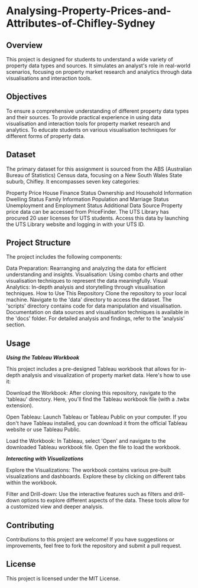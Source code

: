 # Analysing-Property-Prices-and-Attributes-of-Chifley-Sydney

## Overview
This project is designed for students to understand a wide variety of property data types and sources. It simulates an analyst's role in real-world scenarios, focusing on property market research and analytics through data visualisations and interaction tools.

## Objectives
To ensure a comprehensive understanding of different property data types and their sources.
To provide practical experience in using data visualisation and interaction tools for property market research and analytics.
To educate students on various visualisation techniques for different forms of property data.

## Dataset
The primary dataset for this assignment is sourced from the ABS (Australian Bureau of Statistics) Census data, focusing on a New South Wales State suburb, Chifley. It encompasses seven key categories:

Property Price
House Finance Status
Ownership and Household Information
Dwelling Status
Family Information
Population and Marriage Status
Unemployment and Employment Status
Additional Data Source
Property price data can be accessed from PriceFinder. The UTS Library has procured 20 user licenses for UTS students. Access this data by launching the UTS Library website and logging in with your UTS ID.

## Project Structure
The project includes the following components:

Data Preparation: Rearranging and analyzing the data for efficient understanding and insights.
Visualisation: Using combo charts and other visualisation techniques to represent the data meaningfully.
Visual Analytics: In-depth analysis and storytelling through visualisation techniques.
How to Use This Repository
Clone the repository to your local machine.
Navigate to the 'data' directory to access the dataset.
The 'scripts' directory contains code for data manipulation and visualisation.
Documentation on data sources and visualisation techniques is available in the 'docs' folder.
For detailed analysis and findings, refer to the 'analysis' section.

## Usage
***Using the Tableau Workbook***

This project includes a pre-designed Tableau workbook that allows for in-depth analysis and visualization of property market data. Here's how to use it:

Download the Workbook: After cloning this repository, navigate to the 'tableau' directory. Here, you'll find the Tableau workbook file (with a .twbx extension).

Open Tableau: Launch Tableau or Tableau Public on your computer. If you don't have Tableau installed, you can download it from the official Tableau website or use Tableau Public.

Load the Workbook: In Tableau, select 'Open' and navigate to the downloaded Tableau workbook file. Open the file to load the workbook.

***Interacting with Visualizations***

Explore the Visualizations: The workbook contains various pre-built visualizations and dashboards. Explore these by clicking on different tabs within the workbook.

Filter and Drill-down: Use the interactive features such as filters and drill-down options to explore different aspects of the data. These tools allow for a customized view and deeper analysis.
## Contributing
Contributions to this project are welcome! If you have suggestions or improvements, feel free to fork the repository and submit a pull request.

## License
This project is licensed under the MIT License.

